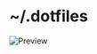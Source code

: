 # ~/.dotfiles

![Preview](https://raw.githubusercontent.com/daniruiz/dotfiles/master/Screenshots/screenshot-1.png)
